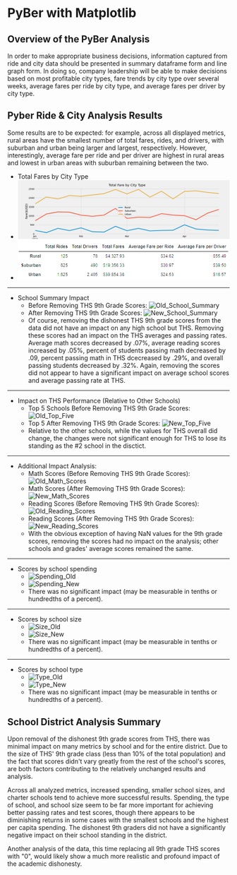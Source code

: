 # PyBer with Matplotlib

## Overview of the PyBer Analysis
In order to make appropriate business decisions, information captured from ride and city data should be presented in summary dataframe form and line graph form.  In doing so, company leadership will be able to make decisions based on most profitable city types, fare trends by city type over several weeks, average fares per ride by city type, and average fares per driver by city type.

## Pyber Ride & City Analysis Results
Some results are to be expected:  for example, across all displayed metrics, rural areas have the smallest number of total fares, rides, and drivers, with suburban and urban being larger and largest, respectively.  However, interestingly, average fare per ride and per driver are highest in rural areas and lowest in urban areas with suburban remaining between the two.
* Total Fares by City Type 
* ![TFBCT](analysis/PyBer_fare_summary.PNG)
* ![PSDF](analysis/pyber_summary_df.PNG)

***

* School Summary Impact
  * Before Removing THS 9th Grade Scores:  ![Old_School_Summary](Resources/school_summary_old.PNG)
  * After Removing THS 9th Grade Scores:  ![New_School_Summary](Resources/school_summary_new.PNG)
  * Of course, removing the dishonest THS 9th grade scores from the data did not have an impact on any high school but THS.  Removing these scores had an impact on the THS averages and passing rates.  Average math scores decreased by .07%, average reading scores increased by .05%, percent of students passing math decreased by .09, percent passing math in THS dcecreased by .29%, and overall passing students decreased by .32%.  Again, removing the scores did not appear to have a significant impact on average school scores and average passing rate at THS.

***

* Impact on THS Performance (Relative to Other Schools)
  * Top 5 Schools Before Removing THS 9th Grade Scores:  ![Old_Top_Five](Resources/old_top_five.PNG)
  * Top 5 After Removing THS 9th Grade Scores:  ![New_Top_Five](Resources/new_top_five.PNG)
  * Relative to the other schools, while the values for THS overall did change, the changes were not significant enough for THS to lose its standing as the #2 school in the disctict.

***

* Additional Impact Analysis:
  * Math Scores (Before Removing THS 9th Grade Scores):  
  ![Old_Math_Scores](Resources/math_scores_by_grade_old.PNG)
  * Math Scores (After Removing THS 9th Grade Scores):  
  ![New_Math_Scores](Resources/math_scores_by_grade_new.PNG)
  * Reading Scores (Before Removing THS 9th Grade Scores):  
  ![Old_Reading_Scores](Resources/reading_scores_by_grade_old.PNG)
  * Reading Scores (After Removing THS 9th Grade Scores):  
  ![New_Reading_Scores](Resources/reading_scores_by_grade_new.PNG)
  * With the obvious exception of having NaN values for the 9th grade scores, removing the scores had no impact on the analysis; other schools and grades' average scores remained the same.

***

   * Scores by school spending
     * ![Spending_Old](Resources/spending_old.PNG)
     * ![Spending_New](Resources/spending_new.PNG)
     * There was no significant impact (may be measurable in tenths or hundredths of a percent).

***

   * Scores by school size
     * ![Size_Old](Resources/size_old.PNG)
     * ![Size_New](Resources/size_new.PNG)
     * There was no significant impact (may be measurable in tenths or hundredths of a percent).

***

  * Scores by school type
    * ![Type_Old](Resources/type_old.PNG)
    * ![Type_New](Resources/type_new.PNG)
    * There was no significant impact (may be measurable in tenths or hundredths of a percent).

## School District Analysis Summary
Upon removal of the dishonest 9th grade scores from THS, there was minimal impact on many metrics by school and for the entire district.  Due to the size of THS' 9th grade class (less than 10% of the total population) and the fact that scores didn't vary greatly from the rest of the school's scores, are both factors contributing to the relatively unchanged results and analysis.

Across all analyzed metrics, increased spending, smaller school sizes, and charter schools tend to achieve more successful results.  Spending, the type of school, and school size seem to be far more important for achieving better passing rates and test scores, though there appears to be diminishing returns in some cases with the smallest schools and the highest per capita spending.  The dishonest 9th graders did not have a significantly negative impact on their school standing in the district.

Another analysis of the data, this time replacing all 9th grade THS scores with "0", would likely show a much more realistic and profound impact of the academic dishonesty.

